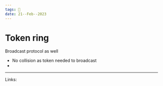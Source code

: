 ```yaml
---
tags: 🌱
date: 21--Feb--2023
---
```


# Token ring

Broadcast protocol as well
- No collision as token needed to broadcast
- 

---
Links: 